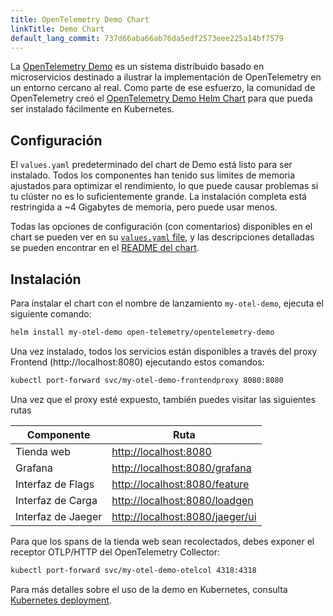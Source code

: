 ```yaml
---
title: OpenTelemetry Demo Chart
linkTitle: Demo Chart
default_lang_commit: 737d66aba66ab76da5edf2573eee225a14bf7579
---
```


La [OpenTelemetry Demo](/docs/demo/) es un sistema distribuido basado en microservicios
destinado a ilustrar la implementación de OpenTelemetry en un entorno cercano al real.
Como parte de ese esfuerzo, la comunidad de OpenTelemetry creó el
[OpenTelemetry Demo Helm Chart](https://github.com/open-telemetry/opentelemetry-helm-charts/tree/main/charts/opentelemetry-demo)
para que pueda ser instalado fácilmente en Kubernetes.

## Configuración

El `values.yaml` predeterminado del chart de Demo está listo para ser instalado. Todos
los componentes han tenido sus límites de memoria ajustados para optimizar el rendimiento, lo que puede
causar problemas si tu clúster no es lo suficientemente grande. La instalación completa está
restringida a ~4 Gigabytes de memoria, pero puede usar menos.

Todas las opciones de configuración (con comentarios) disponibles en el chart se pueden
ver en su
[`values.yaml` file](https://github.com/open-telemetry/opentelemetry-helm-charts/blob/main/charts/opentelemetry-demo/values.yaml),
y las descripciones detalladas se pueden encontrar en el
[README del chart](https://github.com/open-telemetry/opentelemetry-helm-charts/tree/main/charts/opentelemetry-demo#chart-parameters).

## Instalación

Para instalar el chart con el nombre de lanzamiento `my-otel-demo`, ejecuta el siguiente
comando:

```sh
helm install my-otel-demo open-telemetry/opentelemetry-demo
```
Una vez instalado, todos los servicios están disponibles a través del proxy Frontend (http://localhost:8080) ejecutando estos comandos:

```sh
kubectl port-forward svc/my-otel-demo-frontendproxy 8080:8080
```

Una vez que el proxy esté expuesto, también puedes visitar las siguientes rutas

| Componente         | Ruta                              |
| ----------------- | --------------------------------- |
| Tienda web         | <http://localhost:8080>           |
| Grafana           | <http://localhost:8080/grafana>   |
| Interfaz de Flags | <http://localhost:8080/feature>   |
| Interfaz de Carga | <http://localhost:8080/loadgen>   |
| Interfaz de Jaeger         | <http://localhost:8080/jaeger/ui> |

Para que los spans de la tienda web sean recolectados, debes exponer el receptor OTLP/HTTP del OpenTelemetry Collector:

```sh
kubectl port-forward svc/my-otel-demo-otelcol 4318:4318
```

Para más detalles sobre el uso de la demo en Kubernetes, consulta 
[Kubernetes deployment](/docs/demo/kubernetes-deployment/).
